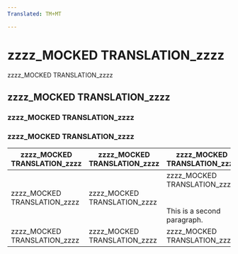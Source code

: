 ```yaml
---
Translated: TM+MT

---
```

# zzzz_MOCKED TRANSLATION_zzzz

zzzz_MOCKED TRANSLATION_zzzz


## zzzz_MOCKED TRANSLATION_zzzz

### zzzz_MOCKED TRANSLATION_zzzz

### zzzz_MOCKED TRANSLATION_zzzz

| zzzz_MOCKED TRANSLATION_zzzz | zzzz_MOCKED TRANSLATION_zzzz | zzzz_MOCKED TRANSLATION_zzzz |
| --- | --- | --- |
| zzzz_MOCKED TRANSLATION_zzzz | zzzz_MOCKED TRANSLATION_zzzz | zzzz_MOCKED TRANSLATION_zzzz<br/>&nbsp;<br/>&nbsp;<br/>This is a second paragraph. |
| zzzz_MOCKED TRANSLATION_zzzz | zzzz_MOCKED TRANSLATION_zzzz | zzzz_MOCKED TRANSLATION_zzzz |

